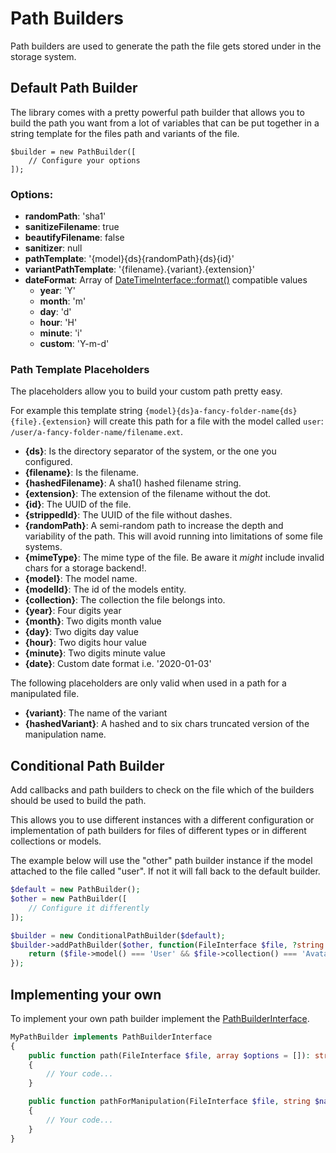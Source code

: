 # Path Builders

Path builders are used to generate the path the file gets stored under in the storage system.

## Default Path Builder

The library comes with a pretty powerful path builder that allows you to build the path you want from a lot of variables that can be put together in a string template for the files path and variants of the file.

```
$builder = new PathBuilder([
    // Configure your options
]);
```

### Options:

 * **randomPath**: 'sha1'
 * **sanitizeFilename**: true
 * **beautifyFilename**: false
 * **sanitizer**: null
 * **pathTemplate**: '{model}{ds}{randomPath}{ds}{id}'
 * **variantPathTemplate**: '{filename}.{variant}.{extension}'
 * **dateFormat**: Array of [DateTimeInterface::format()](https://www.php.net/manual/en/datetime.format.php) compatible values
   * **year**: 'Y'
   * **month**: 'm'
   * **day**: 'd'
   * **hour**: 'H'
   * **minute**: 'i'
   * **custom**: 'Y-m-d'

### Path Template Placeholders

The placeholders allow you to build your custom path pretty easy.

For example this template string
`{model}{ds}a-fancy-folder-name{ds}{file}.{extension}` will create this path for a file with the model called `user`:
`/user/a-fancy-folder-name/filename.ext`.

 * **{ds}**: Is the directory separator of the system, or the one you configured.
 * **{filename}**: Is the filename.
 * **{hashedFilename}**: A sha1() hashed filename string.
 * **{extension}**: The extension of the filename without the dot.
 * **{id}**: The UUID of the file.
 * **{strippedId}**: The UUID of the file without dashes.
 * **{randomPath}**: A semi-random path to increase the depth and variability of the path. This will avoid running into limitations of some file systems.
 * **{mimeType}**: The mime type of the file. Be aware it *might* include invalid chars for a storage backend!.
 * **{model}**: The model name.
 * **{modelId}**: The id of the models entity.
 * **{collection}**: The collection the file belongs into.
 * **{year}**: Four digits year
 * **{month}**: Two digits month value
 * **{day}**: Two digits day value
 * **{hour}**: Two digits hour value
 * **{minute}**: Two digits minute value
 * **{date}**: Custom date format i.e. '2020-01-03'

The following placeholders are only valid when used in a path for a manipulated file.

 * **{variant}**: The name of the variant
 * **{hashedVariant}**: A hashed and to six chars truncated version of the manipulation name.

## Conditional Path Builder

Add callbacks and path builders to check on the file which of the builders should be used to build the path.

This allows you to use different instances with a different configuration or implementation of path builders for files of different types or in different collections or models.

The example below will use the "other" path builder instance if the model attached to the file called "user". If not it will fall back to the default builder.

```php
$default = new PathBuilder();
$other = new PathBuilder([
    // Configure it differently
]);

$builder = new ConditionalPathBuilder($default);
$builder->addPathBuilder($other, function(FileInterface $file, ?string $manipulation = null) {
    return ($file->model() === 'User' && $file->collection() === 'Avatar');
});
```

## Implementing your own

To implement your own path builder implement the [PathBuilderInterface](../src/PathBuilder/PathBuilderInterface.php).

```php
MyPathBuilder implements PathBuilderInterface
{
    public function path(FileInterface $file, array $options = []): string
    {
        // Your code...
    }

    public function pathForManipulation(FileInterface $file, string $name, array $options = []): string
    {
        // Your code...
    }
}
```
